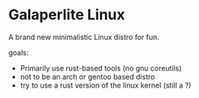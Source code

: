 # Galaperlite Linux

A brand new minimalistic Linux distro for fun. 

goals:
- Primarily use rust-based tools (no gnu coreutils)
- not to be an arch or gentoo based distro
- try to use a rust version of the linux kernel (still a ?)
